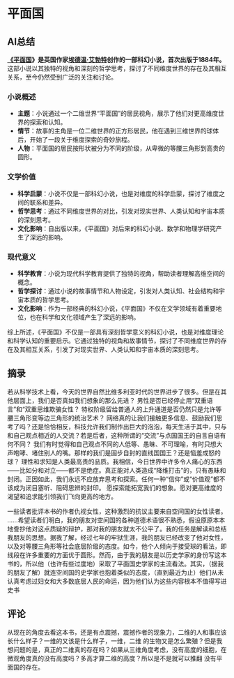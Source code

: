 # 平面国

## AI总结

**[《平面国](https://www.baidu.com/s?wd=《平面国&usm=1&ie=utf-8&rsv_pq=d4cbf5bb007fa312&oq=平面国&rsv_t=ced8G%2BSi9I69ggHsf9AZgXL4mik72d6e6sJQO%2F19jYdiC0unGxWC2tIJttE&sa=re_dqa_generate)》是英国作家‌[埃德温·艾勃特](https://www.baidu.com/s?wd=埃德温·艾勃特&usm=1&ie=utf-8&rsv_pq=d4cbf5bb007fa312&oq=平面国&rsv_t=ced8G%2BSi9I69ggHsf9AZgXL4mik72d6e6sJQO%2F19jYdiC0unGxWC2tIJttE&sa=re_dqa_generate)创作的一部科幻小说，首次出版于1884年。**‌ 这部小说以其独特的视角和深刻的哲学思考，探讨了不同维度世界的存在及其相互关系，至今仍然受到广泛的关注和讨论。

### 小说概述

- ‌**主题**‌：小说通过一个二维世界“平面国”的居民视角，展示了他们对更高维度世界的探索和认知。
- ‌**情节**‌：故事的主角是一位二维世界的正方形居民，他在遇到三维世界的球体后，开始了一段关于维度探索的奇妙旅程。
- ‌**人物**‌：平面国的居民按形状被分为不同的阶级，从卑微的等腰三角形到高贵的圆形。

### 文学价值

- ‌**科学启蒙**‌：小说不仅是一部科幻小说，也是对维度的科学启蒙，探讨了维度之间的联系和差异。
- ‌**哲学思考**‌：通过不同维度世界的对比，引发对现实世界、人类认知和宇宙本质的深刻思考。
- ‌**文化影响**‌：自出版以来，《平面国》对后来的科幻小说、数学和物理学研究产生了深远的影响。

### 现代意义

- ‌**科学教育**‌：小说为现代科学教育提供了独特的视角，帮助读者理解高维空间的概念。
- ‌**哲学探讨**‌：通过小说的故事情节和人物设定，引发对人类认知、社会结构和宇宙本质的哲学思考。
- ‌**文化影响**‌：作为一部经典的科幻小说，《平面国》不仅在文学领域有着重要地位，也在科学和文化领域产生了深远的影响。

综上所述，《平面国》不仅是一部具有深刻哲学意义的科幻小说，也是对维度理论和科学认知的重要启示。它通过独特的视角和故事情节，探讨了不同维度世界的存在及其相互关系，引发了对现实世界、人类认知和宇宙本质的深刻思考。‌

## 摘录

若从科学技术上看，今天的世界自然比维多利亚时代的世界进步了很多。但是在其他层面上，我们是否真如我们想象的那么先进？ 男性是否已经停止用“双重语言”和“双重思维欺骗女性？ 特权阶级留给普通人的上升通道是否仍然只是允许等腰三角形变等边三角形的统治艺术？ 网络真的让我们接触更多信息、鼓励我们思考了吗？还是恰恰相反，科技允许我们制作出巨大的泡泡，每天生活于其中，只与和自己观点相近的人交流？若是后者，这种所谓的“交流”与点国国王的自言自语有何不同？ 我们有时觉得和自己观点不同的人低等、愚昧、不可理喻，有时只想大声咆哮、堵住别人的嘴。那样的我们是固步自封的直线国国王？还是恼羞成怒的球？ 理性和求知是人类最高贵的品质。我相信，今日世界中许多令人痛心的东西——比如分和对立——都不是绝症。真正能对人类造成“降维打击”的，只有愚昧和封闭。正因如此，我们永远不应放弃思考和探索。任何一种“信仰”或“价值观”都不该成为闭目塞听、阻碍思辨的封印。 愿探索能拓宽我们的想象。愿对更高维度的渴望和追求能引领我们飞向更高的地方。



一些读者批评本书的作者仇视女性，这种激烈的抗议主要来自空间国的女性读者。 ……希望读者们明白，我的朋友对空间国的各种道德术语很不熟悉，假设原原本本地誊抄他对这点质疑的辩护，那对我的朋友就太不公平了。我的任务是解读和总结我朋友的思想。据我了解，经过七年的牢狱生涯，我的朋友已经改变了他对女性，以及对等腰三角形等社会底层阶级的态度。如今，他个人倾向于接受球的看法，即线段在许多重要的方面优于圆形。然而，由于我的朋友是以历史学家的身份写这本书的，所以他（也许有些过度地）采取了平面国史学家的主流看法。其实，（据我的朋友了解）就连空间国的史学家也抱着类似的态度，（直到最近为止）他们从未认真考虑过妇女和大多数底层人民的命运，因为他们认为这些内容根本不值得写进史书

## 评论

从现在的角度去看这本书，还是有点震撼，震撼作者的现象力，二维的人和事应该长什么样子？一维的又该是什么样子，一维，二维 的生物又是怎么繁殖？但是我想问题的是，真正的二维真的存在吗？如果从三维角度考虑，没有高度的细胞，在微观角度真的没有高度吗？多高才算二维的高度？所以是不是就可以推翻 没有平面国的存在。